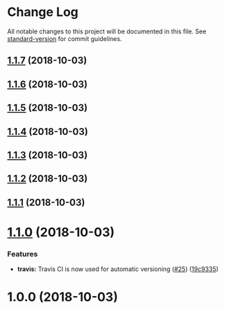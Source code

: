 # Change Log

All notable changes to this project will be documented in this file. See [standard-version](https://github.com/conventional-changelog/standard-version) for commit guidelines.

<a name="1.1.7"></a>
## [1.1.7](https://github.com/zieka/bonsai-ui/compare/v1.1.6...v1.1.7) (2018-10-03)



<a name="1.1.6"></a>
## [1.1.6](https://github.com/zieka/bonsai-ui/compare/v1.1.5...v1.1.6) (2018-10-03)



<a name="1.1.5"></a>
## [1.1.5](https://github.com/zieka/bonsai-ui/compare/v1.1.4...v1.1.5) (2018-10-03)



<a name="1.1.4"></a>
## [1.1.4](https://github.com/zieka/bonsai-ui/compare/v1.1.3...v1.1.4) (2018-10-03)



<a name="1.1.3"></a>
## [1.1.3](https://github.com/zieka/bonsai-ui/compare/v1.1.2...v1.1.3) (2018-10-03)



<a name="1.1.2"></a>
## [1.1.2](https://github.com/zieka/bonsai-ui/compare/v1.1.1...v1.1.2) (2018-10-03)



<a name="1.1.1"></a>
## [1.1.1](https://github.com/zieka/bonsai-ui/compare/v1.1.0...v1.1.1) (2018-10-03)



<a name="1.1.0"></a>
# [1.1.0](https://github.com/zieka/bonsai-ui/compare/v1.0.0...v1.1.0) (2018-10-03)


### Features

* **travis:** Travis CI is now used for automatic versioning ([#25](https://github.com/zieka/bonsai-ui/issues/25)) ([19c9335](https://github.com/zieka/bonsai-ui/commit/19c9335))



<a name="1.0.0"></a>
# 1.0.0 (2018-10-03)
